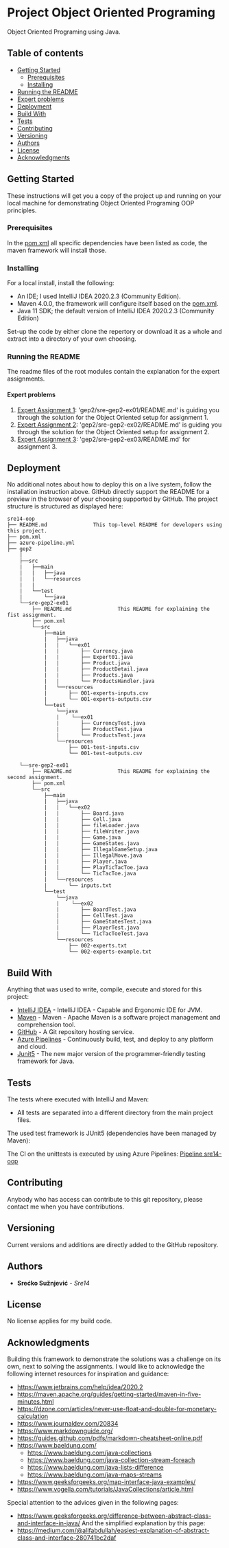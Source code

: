 # Project Object Oriented Programing

Object Oriented Programing using Java.

## Table of contents
* [Getting Started](#Getting-Started)
    * [Prerequisites](#Prerequisites)
    * [Installing](#Installing)
* [Running the README](#Running-the-README)
* [Expert problems](#Expert-problems)
* [Deployment](#Deployment)
* [Build With](#Build-With)
* [Tests](#Tests)
* [Contributing](#Contributing)
* [Versioning](#Versioning)
* [Authors](#Authors)
* [License](#License)
* [Acknowledgments](#Acknowledgments)

## Getting Started

These instructions will get you a copy of the project up and running on your local machine for demonstrating 
Object Oriented Programing OOP principles.

### Prerequisites

In the [pom.xml](gep2/pom.xml) all specific dependencies have been listed as code, the maven framework will install those.

### Installing

For a local install, install the following:
   * An IDE; I used IntelliJ IDEA 2020.2.3 (Community Edition).
   * Maven 4.0.0, the framework will configure itself based on the [pom.xml](gep2/pom.xml).
   * Java 11 SDK; the default version of IntelliJ IDEA  2020.2.3 (Community Edition)


Set-up the code by either clone the repertory or download it as a whole and extract into a directory of your own choosing.

### Running the README

The readme files of the root modules contain the explanation for the expert assignments.

#### Expert problems
1. [Expert Assignment 1](gep2/sre-gep2-ex01/README.md): 'gep2/sre-gep2-ex01/README.md'
    is guiding you through the solution for the Object Oriented setup for assignment 1.
2. [Expert Assignment 2](gep2/sre-gep2-ex02/README.md): 'gep2/sre-gep2-ex02/README.md'
    is guiding you through the solution for the Object Oriented setup for assignment 2.
2. [Expert Assignment 3](gep2/sre-gep2-ex03/README.md): 'gep2/sre-gep2-ex03/README.md'
    <TBD> for assignment 3.

## Deployment

No additional notes about how to deploy this on a live system, follow the installation instruction above.
GitHub directly support the README for a preview in the browser of your choosing supported by GitHub.
The project structure is structured as displayed here:
```
sre14-oop
├── README.md               This top-level README for developers using this project.
├── pom.xml
├── azure-pipeline.yml
├── gep2
    |
    ├──src
    |   ├──main
    |   |   ├──java
    |   |   └──resources
    |   |   
    |   └──test
    |       └──java
    └──sre-gep2-ex01
        ├── README.md               This README for explaining the fist assignment.
        ├── pom.xml
        └──src
            ├──main
            |   ├──java
            |   |   └──ex01
            |   |       ├── Currency.java
            |   |       ├── Expert01.java
            |   |       ├── Product.java
            |   |       ├── ProductDetail.java
            |   |       ├── Products.java
            |   |       └── ProductsHandler.java
            |   └──resources
            |       ├── 001-experts-inputs.csv
            |       └── 001-experts-outputs.csv
            └──test
                └──java
                |    └──ex01
                |       ├── CurrencyTest.java
                |       ├── ProductTest.java
                |       └── ProductsTest.java
                └──resources
                    ├── 001-test-inputs.csv
                    └── 001-test-outputs.csv

    └──sre-gep2-ex01
        ├── README.md               This README for explaining the second assignment.
        ├── pom.xml
        └──src
            ├──main
            |   ├──java
            |   |   └──ex02
            |   |       ├── Board.java
            |   |       ├── Cell.java
            |   |       ├── fileLoader.java
            |   |       ├── fileWriter.java
            |   |       ├── Game.java
            |   |       ├── GameStates.java
            |   |       ├── IllegalGameSetup.java
            |   |       ├── IllegalMove.java
            |   |       ├── Player.java
            |   |       ├── PlayTicTacToe.java
            |   |       └── TicTacToe.java
            |   └──resources
            |       └── inputs.txt
            └──test
                └──java
                |    └──ex02
                |       ├── BoardTest.java
                |       ├── CellTest.java
                |       ├── GameStatesTest.java
                |       ├── PlayerTest.java
                |       └── TicTacToeTest.java
                └──resources
                    ├── 002-experts.txt
                    └── 002-experts-example.txt
```
## Build With

Anything that was used to write, compile, execute and stored for this project:
* [IntelliJ IDEA](https://www.jetbrains.com/idea/) - IntelliJ IDEA - Capable and Ergonomic IDE for JVM.
* [Maven](http://maven.apache.org/) - Maven - Apache Maven is a software project management and comprehension tool.
* [GitHub](https://github.com/) - A Git repository hosting service.
* [Azure Pipelines](https://azure.microsoft.com/en-us/services/devops/pipelines/) - Continuously build, test,
 and deploy to any platform and cloud.
* [Junit5](https://junit.org/junit5/) - The new major version of the programmer-friendly testing framework for Java.

## Tests

The tests where executed with IntelliJ and Maven:
  * All tests are separated into a different directory from the main project files.

The used test framework is JUnit5 (dependencies have been managed by Maven):
 

The CI on the unittests is executed by using Azure Pipelines:
[Pipeline sre14-oop](https://dev.azure.com/SreckoSuznjevic0449/sre14-oop)  

## Contributing

Anybody who has access can contribute to this git repository, please contact me when you have contributions.

## Versioning

Current versions and additions are directly added to the GitHub repository.

## Authors

* **Srećko Sužnjević** - *Sre14* 

## License

No license applies for my build code.

## Acknowledgments

Building this framework to demonstrate the solutions was a challenge on its own, next to solving the assignments. I would like to acknowledge the following internet resources for inspiration and guidance:

* https://www.jetbrains.com/help/idea/2020.2
* https://maven.apache.org/guides/getting-started/maven-in-five-minutes.html
* https://dzone.com/articles/never-use-float-and-double-for-monetary-calculation
* https://www.journaldev.com/20834
* https://www.markdownguide.org/
* https://guides.github.com/pdfs/markdown-cheatsheet-online.pdf
* https://www.baeldung.com/
    * https://www.baeldung.com/java-collections
    * https://www.baeldung.com/java-collection-stream-foreach
    * https://www.baeldung.com/java-lists-difference
    * https://www.baeldung.com/java-maps-streams
* https://www.geeksforgeeks.org/map-interface-java-examples/
* https://www.vogella.com/tutorials/JavaCollections/article.html

Special attention to the advices given in the following pages:
* https://www.geeksforgeeks.org/difference-between-abstract-class-and-interface-in-java/
And the simplified explanation by this page:
* https://medium.com/@alifabdullah/easiest-explanation-of-abstract-class-and-interface-280741bc2daf
    